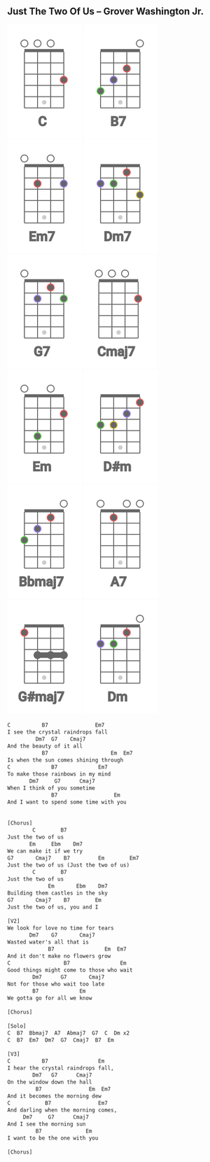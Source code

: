 ## Just The Two Of Us – Grover Washington Jr.

![C](https://raw.githubusercontent.com/Capevace/ukulele-chords/main/svgs/C.svg) ![B7](https://raw.githubusercontent.com/Capevace/ukulele-chords/main/svgs/B7.svg) ![Em7](https://raw.githubusercontent.com/Capevace/ukulele-chords/main/svgs/Em7.svg) ![Dm7](https://raw.githubusercontent.com/Capevace/ukulele-chords/main/svgs/Dm7.svg) ![G7](https://raw.githubusercontent.com/Capevace/ukulele-chords/main/svgs/G7.svg)![Cmaj7](https://raw.githubusercontent.com/Capevace/ukulele-chords/main/svgs/Cmaj7.svg) ![Em](https://raw.githubusercontent.com/Capevace/ukulele-chords/main/svgs/Em.svg) ![D#m](https://raw.githubusercontent.com/Capevace/ukulele-chords/main/svgs/D%23m.svg)![Bbmaj7](https://raw.githubusercontent.com/Capevace/ukulele-chords/main/svgs/Bbmaj7.svg) ![A7](https://raw.githubusercontent.com/Capevace/ukulele-chords/main/svgs/A7.svg) ![G#maj7](https://raw.githubusercontent.com/Capevace/ukulele-chords/main/svgs/G%23maj7.svg) ![Dm](https://raw.githubusercontent.com/Capevace/ukulele-chords/main/svgs/Dm.svg)

````
C          B7               Em7
I see the crystal raindrops fall
         Dm7  G7    Cmaj7
And the beauty of it all
           B7                    Em  Em7
Is when the sun comes shining through
C             B7             Em7
To make those rainbows in my mind
       Dm7     G7      Cmaj7
When I think of you sometime
              B7                  Em
And I want to spend some time with you


[Chorus]
        C        B7
Just the two of us
       Em     Ebm    Dm7
We can make it if we try
G7       Cmaj7    B7         Em        Em7
Just the two of us (Just the two of us)
        C        B7
Just the two of us
             Em       Ebm    Dm7
Building them castles in the sky
G7       Cmaj7    B7        Em
Just the two of us, you and I

[V2]
We look for love no time for tears
       Dm7    G7       Cmaj7
Wasted water's all that is
             B7                Em  Em7
And it don't make no flowers grow
C                 B7                Em
Good things might come to those who wait
        Dm7      G7       Cmaj7
Not for those who wait too late
        B7             Em
We gotta go for all we know

[Chorus]

[Solo]
C  B7  Bbmaj7  A7  Abmaj7  G7  C  Dm x2
C  B7  Em7  Dm7  G7  Cmaj7  B7  Em

[V3]
C          B7                Em
I hear the crystal raindrops fall,
        Dm7   G7      Cmaj7
On the window down the hall
         B7               Em  Em7
And it becomes the morning dew
C           B7               Em7
And darling when the morning comes,
     Dm7     G7      Cmaj7
And I see the morning sun
         B7              Em
I want to be the one with you

[Chorus]

````
